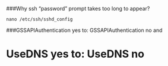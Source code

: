 ###Why ssh “password” prompt takes too long to appear?

```
nano /etc/ssh/sshd_config
```

###GSSAPIAuthentication yes to: GSSAPIAuthentication no
and
# UseDNS yes to: UseDNS no
